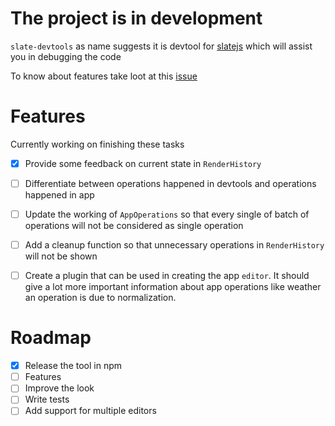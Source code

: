 
# The project is in development

`slate-devtools` as name suggests it is devtool for [slatejs](https://github.com/ianstormtaylor/slate) which will assist you in debugging the code

To know about features take loot at this [issue](https://github.com/ianstormtaylor/slate/issues/4112)

# Features

Currently working on finishing these tasks
- [X] Provide some feedback on current state in `RenderHistory` 
- [ ] Differentiate between operations happened in devtools and operations happened in app
- [ ] Update the working of `AppOperations` so that every single of batch of operations will not be considered as single operation
- [ ] Add a cleanup function so that unnecessary operations in `RenderHistory` will not be shown
- [ ] Create a plugin that can be used in creating the app `editor`. It should give a lot more important information about app operations like weather an operation is due to normalization.


# Roadmap

- [X] Release the tool in npm
- [ ] Features
- [ ] Improve the look
- [ ] Write tests
- [ ] Add support for multiple editors
